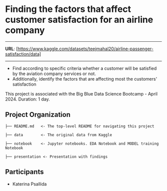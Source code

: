 # Finding the factors that affect customer satisfaction for an airline company

---

**URL**: [https://www.kaggle.com/datasets/teejmahal20/airline-passenger-satisfaction/data]

---

- Find according to specific criteria whether a customer will be satisfied by the aviation company services 
or not.  
- Additionally, identify the factors that are affecting most the customers' satisfaction

This project is associated with the Big Blue Data Science Bootcamp - April 2024. Duration: 1 day.

## Project Organization
```
├── README.md   <- The top-level README for navigating this project

├── data        <- The original data from Kaggle

├── notebook    <- Jupyter notebooks. EDA Notebook and MODEL training Notebook

├── presentation <- Presentation with findings

```
## Participants

- Katerina Psallida